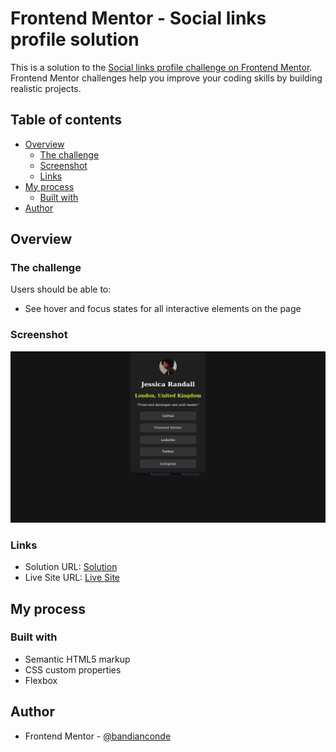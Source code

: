# Frontend Mentor - Social links profile solution

This is a solution to the [Social links profile challenge on Frontend Mentor](https://www.frontendmentor.io/challenges/social-links-profile-UG32l9m6dQ). Frontend Mentor challenges help you improve your coding skills by building realistic projects. 

## Table of contents

- [Overview](#overview)
  - [The challenge](#the-challenge)
  - [Screenshot](#screenshot)
  - [Links](#links)
- [My process](#my-process)
  - [Built with](#built-with)
- [Author](#author)



## Overview

### The challenge

Users should be able to:

- See hover and focus states for all interactive elements on the page

### Screenshot

![](./screenshot.png)


### Links

- Solution URL: [Solution](https://github.com/bandianconde/social-links-profile-example.git)
- Live Site URL: [Live Site](https://your-live-site-url.com)

## My process

### Built with

- Semantic HTML5 markup
- CSS custom properties
- Flexbox



## Author

- Frontend Mentor - [@bandianconde](https://www.frontendmentor.io/profile/bandianconde)



